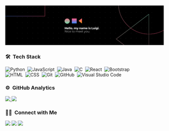 ![Aditya Vikram Singh Banner](https://raw.githubusercontent.com/Luigiar10/luigiar10/main/assets/background.png)

### 🛠 &nbsp;Tech Stack

![Python](https://img.shields.io/badge/-Python-05122A?style=flat&logo=python)&nbsp;
![JavaScript](https://img.shields.io/badge/-JavaScript-05122A?style=flat&logo=javascript)&nbsp;
![Java](https://img.shields.io/badge/-Java-05122A?style=flat&logo=Java&logoColor=FFA518)&nbsp;
![C](https://img.shields.io/badge/-C-05122A?style=flat&logo=C&logoColor=A8B9CC)&nbsp;
![React](https://img.shields.io/badge/-React-05122A?style=flat&logo=react)&nbsp;
![Bootstrap](https://img.shields.io/badge/-Bootstrap-05122A?style=flat&logo=bootstrap&logoColor=563D7C)\
![HTML](https://img.shields.io/badge/-HTML-05122A?style=flat&logo=HTML5)&nbsp;
![CSS](https://img.shields.io/badge/-CSS-05122A?style=flat&logo=CSS3&logoColor=1572B6)&nbsp;
![Git](https://img.shields.io/badge/-Git-05122A?style=flat&logo=git)&nbsp;
![GitHub](https://img.shields.io/badge/-GitHub-05122A?style=flat&logo=github)&nbsp;
![Visual Studio Code](https://img.shields.io/badge/-Visual%20Studio%20Code-05122A?style=flat&logo=visual-studio-code&logoColor=007ACC)&nbsp;

### ⚙️ &nbsp;GitHub Analytics
<p align="left">
<a href="https://github.com/Luigiar10">
  <img height="180em" src="https://github-readme-stats-eight-theta.vercel.app/api?username=Luigiar10&show_icons=true&theme=algolia&include_all_commits=true&count_private=true"/>
  <img height="180em" src="https://github-readme-stats-eight-theta.vercel.app/api/top-langs/?username=Luigiar10&layout=compact&langs_count=8&theme=algolia"/>
</a>
</p>

### 🤝🏻 &nbsp;Connect with Me

<p align="left">
<a href="https://linkedin.com/in/luigi-arrieta-moreno" target="_blank"><img src="https://img.shields.io/badge/-Luigi%20Arrieta%20Moreno-0077B5?style=flat&logo=Linkedin&logoColor=white"/></a>
<a href="mailto:luigi10arrieta@gmail.com" target="_blank"><img src="https://img.shields.io/badge/-luigi10arrieta@gmail.com-D14836?style=flat&logo=Gmail&logoColor=white"/></a>
<a href="https://instagram.com/luigi_arrieta" target="_blank"><img src="https://img.shields.io/badge/-@luigi_arrieta-E4405F?style=flat&logo=Instagram&logoColor=white"/></a>
</p>
